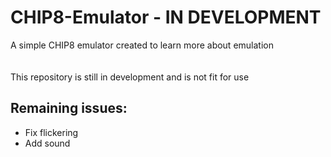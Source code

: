 # CHIP8-Emulator - IN DEVELOPMENT
A simple CHIP8 emulator created to learn more about emulation<br>
<br>
<br>This repository is still in development and is not fit for use
## Remaining issues:
* Fix flickering
* Add sound
